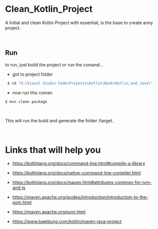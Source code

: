# Clean_Kotlin_Project
A Initial and clean Kotlin Project with essential, is the base to create anny project.

<br>

## Run

to run, just build the project or run the comand...

- got to project folder

``` cmd
 $ cd "d:\Visual Studio Code\Projects\Kotlin\Bank\Kotlin_and_Java\"
```

- now run this coman

``` cmd
$ mvn clean package
```

<br>

This will run the build and generate the folder /target.

<br>

# Links that will help you

 - https://kotlinlang.org/docs/command-line.html#compile-a-library

  - https://kotlinlang.org/docs/native-command-line-compiler.html

   - https://kotlinlang.org/docs/maven.html#attributes-common-for-jvm-and-js

  - https://maven.apache.org/guides/introduction/introduction-to-the-pom.html

 - https://maven.apache.org/pom.html

 - https://www.baeldung.com/kotlin/maven-java-project
